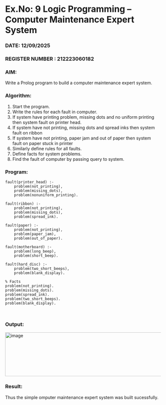 # Ex.No: 9  Logic Programming –  Computer Maintenance Expert System
### DATE:  12/09/2025                                                                        
### REGISTER NUMBER : 212223060182
### AIM: 
Write a Prolog program to build a computer maintenance expert system.
###  Algorithm:
1. Start the program.
2. Write the rules for each fault in computer.
3. If system have printing problem, missing dots and no uniform printing then system fault on printer head.
4. If system have not printing, missing dots and spread inks then system fault on ribbon
5. If system have not printing, paper jam and out of paper then system fault on paper stuck in printer
6. Similarly define rules for all faults.
7. Define facts for system problems.
8. Find the fault of computer by passing query to system.
     
### Program:

```
fault(printer_head) :-
    problem(not_printing),
    problem(missing_dots),
    problem(nonuniform_printing).

fault(ribbon) :-
    problem(not_printing),
    problem(missing_dots),
    problem(spread_ink).

fault(paper) :-
    problem(not_printing),
    problem(paper_jam),
    problem(out_of_paper).

fault(motherboard) :-
    problem(long_beep),
    problem(short_beep).

fault(hard_disc) :-
    problem(two_short_beeps),
    problem(blank_display).

% Facts
problem(not_printing).
problem(missing_dots).
problem(spread_ink).
problem(two_short_beeps).
problem(blank_display).



```




### Output:
<img width="947" height="142" alt="image" src="https://github.com/user-attachments/assets/e6905495-cbf6-48f4-8041-60a45ef072c7" />



### Result:
Thus the simple omputer maintenance expert system was built sucessfully.

